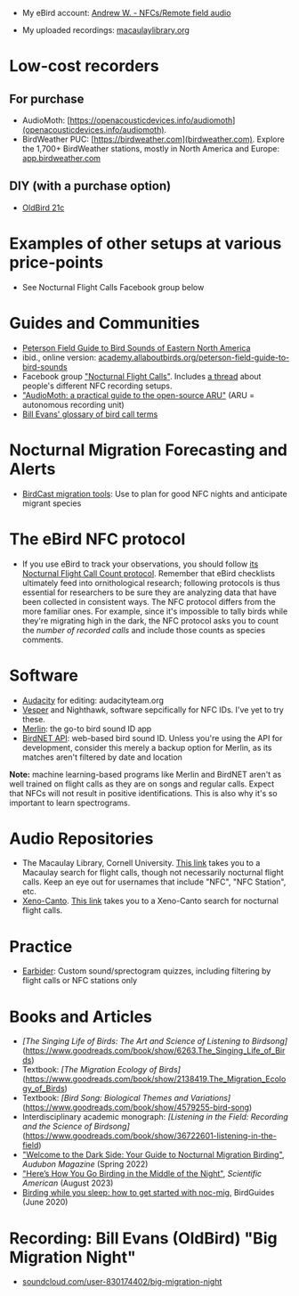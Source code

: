 * My eBird account: [Andrew W. - NFCs/Remote field audio](https://ebird.org/profile/NjIxMzM1Nw/world)

* My uploaded recordings: [macaulaylibrary.org](https://search.macaulaylibrary.org/catalog?userId=USER6213357)

# Low-cost recorders
## For purchase
* AudioMoth: [https://openacousticdevices.info/audiomoth](openacousticdevices.info/audiomoth).
* BirdWeather PUC: [https://birdweather.com](birdweather.com). Explore the 1,700+ BirdWeather stations, mostly in North America and Europe: [app.birdweather.com](https://app.birdweather.com)
## DIY (with a purchase option)
* [OldBird 21c](http://oldbird.org)
# Examples of other setups at various price-points
* See Nocturnal Flight Calls Facebook group below

# Guides and Communities
* [Peterson Field Guide to Bird Sounds of Eastern North America](https://harpercollins.com/products/peterson-field-guide-to-bird-sounds-of-eastern-north-america-nathan-pieplow)
* ibid., online version: [academy.allaboutbirds.org/peterson-field-guide-to-bird-sounds](academy.allaboutbirds.org/peterson-field-guide-to-bird-sounds)
* Facebook group ["Nocturnal Flight Calls"](https://www.facebook.com/groups/NocturnalFlightCalls/). Includes [a thread](https://www.facebook.com/groups/NocturnalFlightCalls/posts/10165508057595436/) about people's different NFC recording setups.
* ["AudioMoth: a practical guide to the open-source ARU"](https://github.com/rhine3/audiomoth-guide/blob/master/guide.md) (ARU = autonomous recording unit)
* [Bill Evans' glossary of bird call terms](https://github.com/AndrewW-NFC/Bird-Audio-Resources/blob/main/bird-audio-resources.md)

# Nocturnal Migration Forecasting and Alerts
* [BirdCast migration tools](https://birdcast.info/migration-tools): Use to plan for good NFC nights and anticipate migrant species

# The eBird NFC protocol
* If you use eBird to track your observations, you should follow [its Nocturnal Flight Call Count protocol](https://support.ebird.org/en/support/solutions/articles/48000950859-guide-to-ebird-protocols#anchorNFC). Remember that eBird checklists ultimately feed into ornithological research; following protocols is thus essential for researchers to be sure they are analyzing data that have been collected in consistent ways. The NFC protocol differs from the more familiar ones. For example, since it's impossible to tally birds while they're migrating high in the dark, the NFC protocol asks you to count the _number of recorded calls_ and include those counts as species comments. 

# Software
* [Audacity](https://audacityteam.org) for editing: audacityteam.org
* [Vesper](https://github.com/RichardLitt/nfc-resources) and Nighthawk, software sepcifically for NFC IDs. I've yet to try these.
* [Merlin](https://merlin.allaboutbirds.org/): the go-to bird sound ID app
* [BirdNET API](https://birdnet.cornell.edu/api/): web-based bird sound ID. Unless you're using the API for development, consider this merely a backup option for Merlin, as its matches aren't filtered by date and location

**Note:** machine learning-based programs like Merlin and BirdNET aren't as well trained on flight calls as they are on songs and regular calls. Expect that NFCs will not result in positive identifications. This is also why it's so important to learn spectrograms.

# Audio Repositories
* The Macaulay Library, Cornell University. [This link](https://search.macaulaylibrary.org/catalog?mediaType=audio&tag=flight_call) takes you to a Macaulay search for flight calls, though not necessarily nocturnal flight calls. Keep an eye out for usernames that include "NFC", "NFC Station", etc.
* [Xeno-Canto](https://xeno-canto.org). [This link](https://xeno-canto.org/explore?query=type:%22nocturnal%20flight%20call%22) takes you to a Xeno-Canto search for nocturnal flight calls.

# Practice
* [Earbider](https://earbirder.com): Custom sound/sprectogram quizzes, including filtering by flight calls or NFC stations only

# Books and Articles
* _[The Singing Life of Birds: The Art and Science of Listening to Birdsong]_(https://www.goodreads.com/book/show/6263.The_Singing_Life_of_Birds)
* Textbook: _[The Migration Ecology of Birds]_(https://www.goodreads.com/book/show/2138419.The_Migration_Ecology_of_Birds)
* Textbook: _[Bird Song: Biological Themes and Variations]_(https://www.goodreads.com/book/show/4579255-bird-song)
* Interdisciplinary academic monograph: _[Listening in the Field: Recording and the Science of Birdsong]_(https://www.goodreads.com/book/show/36722601-listening-in-the-field)
* ["Welcome to the Dark Side: Your Guide to Nocturnal Migration Birding"](https://www.audubon.org/magazine/spring-2022/welcome-dark-side-your-guide-nocturnal-migration), _Audubon Magazine_ (Spring 2022)
* ["Here’s How You Go Birding in the Middle of the Night"](https://www.scientificamerican.com/podcast/episode/heres-how-you-go-birding-in-the-middle-of-the-night1/), _Scientific American_ (August 2023)
* [Birding while you sleep: how to get started with noc-mig](https://www.birdguides.com/articles/general-birding/birding-while-you-sleep-how-to-get-started-with-noc-mig/), BirdGuides (June 2020)

# Recording: Bill Evans (OldBird) "Big Migration Night"
* [soundcloud.com/user-830174402/big-migration-night](https://soundcloud.com/user-830174402/big-migration-night)
